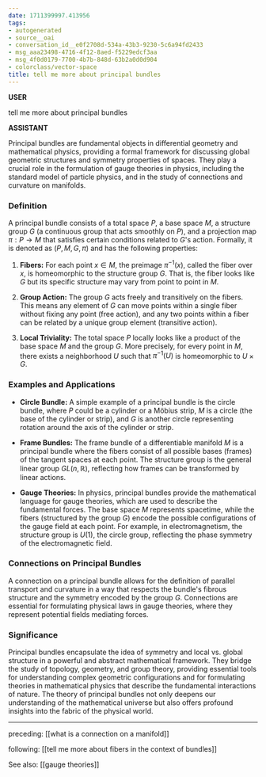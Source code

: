 ```yaml
---
date: 1711399997.413956
tags:
- autogenerated
- source__oai
- conversation_id__e0f2708d-534a-43b3-9230-5c6a94fd2433
- msg_aaa23498-4716-4f12-8aed-f5229edcf3aa
- msg_4f0d0179-7700-4b7b-848d-63b2a0d0d904
- colorclass/vector-space
title: tell me more about principal bundles
---
```


**USER**

tell me more about principal bundles


**ASSISTANT**

Principal bundles are fundamental objects in differential geometry and mathematical physics, providing a formal framework for discussing global geometric structures and symmetry properties of spaces. They play a crucial role in the formulation of gauge theories in physics, including the standard model of particle physics, and in the study of connections and curvature on manifolds.

### Definition

A principal bundle consists of a total space $P$, a base space $M$, a structure group $G$ (a continuous group that acts smoothly on $P$), and a projection map $\pi: P \rightarrow M$ that satisfies certain conditions related to $G$'s action. Formally, it is denoted as $(P, M, G, \pi)$ and has the following properties:

1. **Fibers:** For each point $x \in M$, the preimage $\pi^{-1}(x)$, called the fiber over $x$, is homeomorphic to the structure group $G$. That is, the fiber looks like $G$ but its specific structure may vary from point to point in $M$.

2. **Group Action:** The group $G$ acts freely and transitively on the fibers. This means any element of $G$ can move points within a single fiber without fixing any point (free action), and any two points within a fiber can be related by a unique group element (transitive action).

3. **Local Triviality:** The total space $P$ locally looks like a product of the base space $M$ and the group $G$. More precisely, for every point in $M$, there exists a neighborhood $U$ such that $\pi^{-1}(U)$ is homeomorphic to $U \times G$.

### Examples and Applications

- **Circle Bundle:** A simple example of a principal bundle is the circle bundle, where $P$ could be a cylinder or a Möbius strip, $M$ is a circle (the base of the cylinder or strip), and $G$ is another circle representing rotation around the axis of the cylinder or strip.

- **Frame Bundles:** The frame bundle of a differentiable manifold $M$ is a principal bundle where the fibers consist of all possible bases (frames) of the tangent spaces at each point. The structure group is the general linear group $GL(n, \mathbb{R})$, reflecting how frames can be transformed by linear actions.

- **Gauge Theories:** In physics, principal bundles provide the mathematical language for gauge theories, which are used to describe the fundamental forces. The base space $M$ represents spacetime, while the fibers (structured by the group $G$) encode the possible configurations of the gauge field at each point. For example, in electromagnetism, the structure group is $U(1)$, the circle group, reflecting the phase symmetry of the electromagnetic field.

### Connections on Principal Bundles

A connection on a principal bundle allows for the definition of parallel transport and curvature in a way that respects the bundle's fibrous structure and the symmetry encoded by the group $G$. Connections are essential for formulating physical laws in gauge theories, where they represent potential fields mediating forces.

### Significance

Principal bundles encapsulate the idea of symmetry and local vs. global structure in a powerful and abstract mathematical framework. They bridge the study of topology, geometry, and group theory, providing essential tools for understanding complex geometric configurations and for formulating theories in mathematical physics that describe the fundamental interactions of nature. The theory of principal bundles not only deepens our understanding of the mathematical universe but also offers profound insights into the fabric of the physical world.


---

preceding: [[what is a connection on a manifold]]  


following: [[tell me more about fibers in the context of bundles]]

See also: [[gauge theories]]